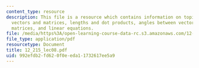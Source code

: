```yaml
---
content_type: resource
description: This file is a resource which contains information on topics like basic
  vectors and matrices, lengths and dot products, angles between vectors, planes and
  matrices, and linear equations.
file: /media/https%3A/open-learning-course-data-rc.s3.amazonaws.com/12-215-modern-navigation-fall-2006/992efdb2fd620f0eeda11732617ee5a9_12_215_lec08.pdf
file_type: application/pdf
resourcetype: Document
title: 12_215_lec08.pdf
uid: 992efdb2-fd62-0f0e-eda1-1732617ee5a9
---
```

